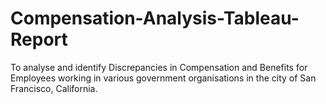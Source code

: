 # Compensation-Analysis-Tableau-Report
To analyse and identify Discrepancies in Compensation and Benefits for Employees working in various  government organisations in the city of San Francisco, California. 
